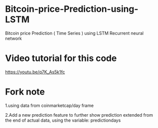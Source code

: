 # Bitcoin-price-Prediction-using-LSTM
Bitcoin price Prediction ( Time Series ) using LSTM Recurrent neural network
# Video tutorial for this code
https://youtu.be/q7K_As5k1fc
# Fork note
1.using data from coinmarketcap/day frame

2.Add a new prediction feature to further show prediction extended from the end of actual data, using the variable: predictiondays
